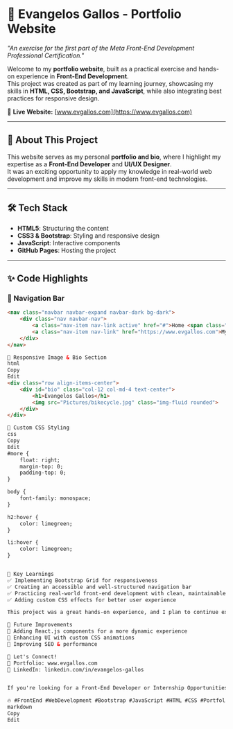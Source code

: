 # 🚀 Evangelos Gallos - Portfolio Website 

<em>"An exercise for the first part of the Meta Front-End Development Professional Certification."</em>

Welcome to my **portfolio website**, built as a practical exercise and hands-on experience in **Front-End Development**.  
This project was created as part of my learning journey, showcasing my skills in **HTML, CSS, Bootstrap, and JavaScript**, while also integrating best practices for responsive design.  

🔗 **Live Website:** [www.evgallos.com](https://www.evgallos.com)  

---

## 🌟 About This Project  

This website serves as my personal **portfolio and bio**, where I highlight my expertise as a **Front-End Developer** and **UI/UX Designer**.  
It was an exciting opportunity to apply my knowledge in real-world web development and improve my skills in modern front-end technologies.  

---

## 🛠️ Tech Stack  

- **HTML5**: Structuring the content  
- **CSS3 & Bootstrap**: Styling and responsive design  
- **JavaScript**: Interactive components  
- **GitHub Pages**: Hosting the project  

---

## ✨ Code Highlights  

### 🔹 Navigation Bar  

```html
<nav class="navbar navbar-expand navbar-dark bg-dark">
    <div class="nav navbar-nav">
        <a class="nav-item nav-link active" href="#">Home <span class="sr-only">(My Bio via Meta Certification)</span></a>
        <a class="nav-item nav-link" href="https://www.evgallos.com">My Real Webpage</a>
    </div>
</nav>

🔹 Responsive Image & Bio Section
html
Copy
Edit
<div class="row align-items-center">
    <div id="bio" class="col-12 col-md-4 text-center">
        <h1>Evangelos Gallos</h1>
        <img src="Pictures/bikecycle.jpg" class="img-fluid rounded">
    </div>
</div>

🔹 Custom CSS Styling
css
Copy
Edit
#more {
    float: right;
    margin-top: 0;
    padding-top: 0;
}

body {
    font-family: monospace;
}

h2:hover {
    color: limegreen;
}

li:hover {
    color: limegreen;
}


🎯 Key Learnings
✅ Implementing Bootstrap Grid for responsiveness
✅ Creating an accessible and well-structured navigation bar
✅ Practicing real-world front-end development with clean, maintainable code
✅ Adding custom CSS effects for better user experience

This project was a great hands-on experience, and I plan to continue expanding my knowledge in React and JavaScript in upcoming projects! 🚀

📌 Future Improvements
🔹 Adding React.js components for a more dynamic experience
🔹 Enhancing UI with custom CSS animations
🔹 Improving SEO & performance

📩 Let's Connect!
💼 Portfolio: www.evgallos.com
💬 LinkedIn: linkedin.com/in/evangelos-gallos


If you're looking for a Front-End Developer or Internship Opportunities, feel free to reach out! 😃

🔥 #FrontEnd #WebDevelopment #Bootstrap #JavaScript #HTML #CSS #Portfolio #React #UIUX
markdown
Copy
Edit
